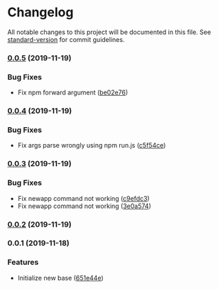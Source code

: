 # Changelog

All notable changes to this project will be documented in this file. See [standard-version](https://github.com/conventional-changelog/standard-version) for commit guidelines.

### [0.0.5](https://github.com/jazztong/csla/compare/v0.0.4...v0.0.5) (2019-11-19)


### Bug Fixes

* Fix npm forward argument ([be02e76](https://github.com/jazztong/csla/commit/be02e76434f0b891f47c399deb18532ffde45a6e))

### [0.0.4](https://github.com/jazztong/csla/compare/v0.0.3...v0.0.4) (2019-11-19)


### Bug Fixes

* Fix args parse wrongly using npm run.js ([c5f54ce](https://github.com/jazztong/csla/commit/c5f54ce9db7d19f881f0742ae68589e345df7e70))

### [0.0.3](https://github.com/jazztong/csla/compare/v0.0.2...v0.0.3) (2019-11-19)


### Bug Fixes

* Fix newapp command not working ([c9efdc3](https://github.com/jazztong/csla/commit/c9efdc30428d85c70846feb164103f6f5be69fb8))
* Fix newapp command not working ([3e0a574](https://github.com/jazztong/csla/commit/3e0a574e35ab42a0fc672eba09df8b3210889100))

### [0.0.2](https://github.com/jazztong/csla/compare/v0.0.1...v0.0.2) (2019-11-19)

### 0.0.1 (2019-11-18)


### Features

* Initialize new base ([651e44e](https://github.com/jazztong/csla/commit/651e44ecc90ed3b8195b8300cf053667885c8bb7))
